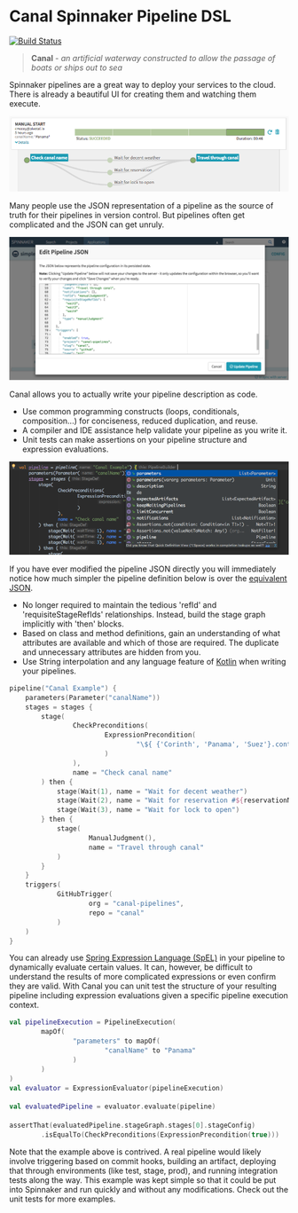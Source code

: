 # Canal Spinnaker Pipeline DSL

[![Build Status](https://circleci.com/gh/canal-pipelines/canal.svg?style=shield)](https://circleci.com/gh/canal-pipelines/canal)

> **Canal** - *an artificial waterway constructed to allow the passage of boats or ships out to sea*

Spinnaker pipelines are a great way to deploy your services to the cloud. There is already a beautiful UI for creating them and watching them execute.

![Image of Spinnaker pipeline UI](images/spinnaker_pipeline_UI.png)

Many people use the JSON representation of a pipeline as the source of truth for their pipelines in version control. But pipelines often get complicated and the JSON can get unruly. 

![Image of Spinnaker pipeline JSON UI](images/spinnkaer_pipeline_json_UI.png)

Canal allows you to actually write your pipeline description as code.
* Use common programming constructs (loops, conditionals, composition...) for conciseness, reduced duplication, and reuse.
* A compiler and IDE assistance help validate your pipeline as you write it.
* Unit tests can make assertions on your pipeline structure and expression evaluations.

![Image of Canal in Idea](images/canal_ide.png)

If you have ever modified the pipeline JSON directly you will immediately notice how much simpler the pipeline definition below is over the [equivalent JSON](https://github.com/canal-pipelines/canal/blob/04d8a02675bf72e5c872f86143f7f07b07d4955f/src/test/kotlin/io/pivotal/canal/CanalExample.kt#L19).
* No longer required to maintain the tedious 'refId' and 'requisiteStageRefIds' relationships. Instead, build the stage graph implicitly with 'then' blocks.
* Based on class and method definitions, gain an understanding of what attributes are available and which of those are required. The duplicate and unnecessary attributes are hidden from you.
* Use String interpolation and any language feature of [Kotlin](https://kotlinlang.org/) when writing your pipelines.

```kotlin
pipeline("Canal Example") {
    parameters(Parameter("canalName"))
    stages = stages {
        stage(
                CheckPreconditions(
                        ExpressionPrecondition(
                                "\${ {'Corinth', 'Panama', 'Suez'}.contains(trigger['parameters']['canalName']) }"
                        )
                ),
                name = "Check canal name"
        ) then {
            stage(Wait(1), name = "Wait for decent weather")
            stage(Wait(2), name = "Wait for reservation #${reservationNumber}")
            stage(Wait(3), name = "Wait for lock to open")
        } then {
            stage(
                    ManualJudgment(),
                    name = "Travel through canal"
            )
        }
    }
    triggers(
            GitHubTrigger(
                    org = "canal-pipelines",
                    repo = "canal"
            )
    )
}
```

You can already use [Spring Expression Language (SpEL)](https://docs.spring.io/spring/docs/4.3.10.RELEASE/spring-framework-reference/html/expressions.html) in your pipeline to dynamically evaluate certain values. It can, however, be difficult to understand the results of more complicated expressions or even confirm they are valid. With Canal you can unit test the structure of your resulting pipeline including expression evaluations given a specific pipeline execution context.

```kotlin
val pipelineExecution = PipelineExecution(
        mapOf(
                "parameters" to mapOf(
                        "canalName" to "Panama"
                )
        )
)
val evaluator = ExpressionEvaluator(pipelineExecution)

val evaluatedPipeline = evaluator.evaluate(pipeline)

assertThat(evaluatedPipeline.stageGraph.stages[0].stageConfig)
        .isEqualTo(CheckPreconditions(ExpressionPrecondition(true)))
```

Note that the example above is contrived. A real pipeline would likely involve triggering based on commit hooks, building an artifact, deploying that through environments (like test, stage, prod), and running integration tests along the way. This example was kept simple so that it could be put into Spinnaker and run quickly and without any modifications. Check out the unit tests for more examples.
